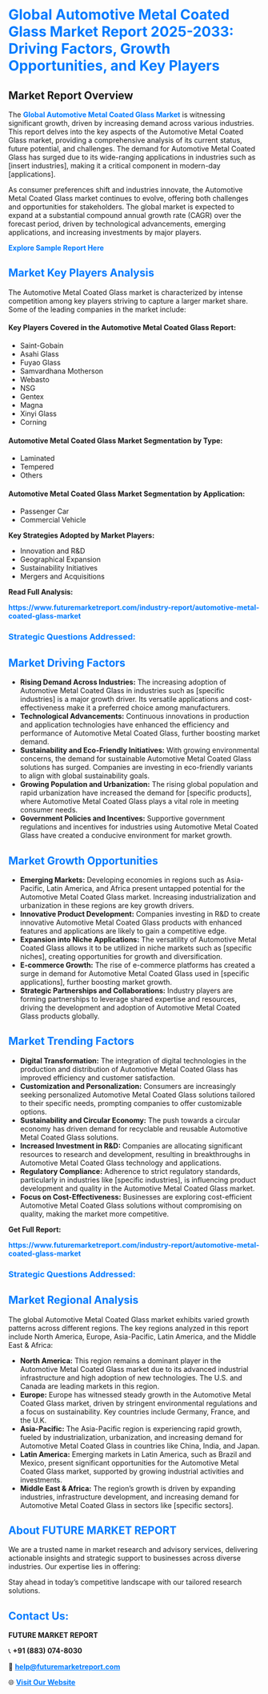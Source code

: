 <h1 style="color: #007BFF;">Global Automotive Metal Coated Glass Market Report 2025-2033: Driving Factors, Growth Opportunities, and Key Players</h1>

<section id="overview">
<h2>Market Report Overview</h2>
<p>The <a href="https://www.futuremarketreport.com/industry-report/automotive-metal-coated-glass-market" style="color: #007BFF; text-decoration: none;"><strong>Global Automotive Metal Coated Glass Market</strong></a> is witnessing significant growth, driven by increasing demand across various industries. This report delves into the key aspects of the Automotive Metal Coated Glass market, providing a comprehensive analysis of its current status, future potential, and challenges. The demand for Automotive Metal Coated Glass has surged due to its wide-ranging applications in industries such as [insert industries], making it a critical component in modern-day [applications].</p>
<p>As consumer preferences shift and industries innovate, the Automotive Metal Coated Glass market continues to evolve, offering both challenges and opportunities for stakeholders. The global market is expected to expand at a substantial compound annual growth rate (CAGR) over the forecast period, driven by technological advancements, emerging applications, and increasing investments by major players.</p>
</section>

<section id="overview">
<p><a href="https://www.futuremarketreport.com/request-sample/reportId=108747" style="color: #007BFF; text-decoration: none;"><strong>Explore Sample Report Here</strong></a></p>
</section>

<section id="key-players">
<h2 style="color: #007BFF;">Market Key Players Analysis</h2>
<p>The Automotive Metal Coated Glass market is characterized by intense competition among key players striving to capture a larger market share. Some of the leading companies in the market include:</p>
<h4>Key Players Covered in the Automotive Metal Coated Glass Report:</h4>
<ul><li>Saint-Gobain</li><li>Asahi Glass</li><li>Fuyao Glass</li><li>Samvardhana Motherson</li><li>Webasto</li><li>NSG</li><li>Gentex</li><li>Magna</li><li>Xinyi Glass</li><li>Corning</li></ul>
<h4>Automotive Metal Coated Glass Market Segmentation by Type:</h4>
<ul><li>Laminated</li><li>Tempered</li><li>Others</li></ul>

<h4>Automotive Metal Coated Glass Market Segmentation by Application:</h4>
<ul><li>Passenger Car</li><li>Commercial Vehicle</li></ul>
<p><strong>Key Strategies Adopted by Market Players:</strong></p>
<ul>
<li>Innovation and R&D</li>
<li>Geographical Expansion</li>
<li>Sustainability Initiatives</li>
<li>Mergers and Acquisitions</li>
</ul>
</section>

<section>
<p><strong>Read Full Analysis: </strong></p><a href="https://www.futuremarketreport.com/industry-report/automotive-metal-coated-glass-market" style="color: #007BFF; text-decoration: none;"><strong>https://www.futuremarketreport.com/industry-report/automotive-metal-coated-glass-market</strong></a>
<h3 style="color: #007BFF;">Strategic Questions Addressed:</h3>
</section>

<section id="driving-factors">
<h2 style="color: #007BFF;">Market Driving Factors</h2>
<ul>
<li><strong>Rising Demand Across Industries:</strong> The increasing adoption of Automotive Metal Coated Glass in industries such as [specific industries] is a major growth driver. Its versatile applications and cost-effectiveness make it a preferred choice among manufacturers.</li>
<li><strong>Technological Advancements:</strong> Continuous innovations in production and application technologies have enhanced the efficiency and performance of Automotive Metal Coated Glass, further boosting market demand.</li>
<li><strong>Sustainability and Eco-Friendly Initiatives:</strong> With growing environmental concerns, the demand for sustainable Automotive Metal Coated Glass solutions has surged. Companies are investing in eco-friendly variants to align with global sustainability goals.</li>
<li><strong>Growing Population and Urbanization:</strong> The rising global population and rapid urbanization have increased the demand for [specific products], where Automotive Metal Coated Glass plays a vital role in meeting consumer needs.</li>
<li><strong>Government Policies and Incentives:</strong> Supportive government regulations and incentives for industries using Automotive Metal Coated Glass have created a conducive environment for market growth.</li>
</ul>
</section>

<section id="growth-opportunities">
<h2 style="color: #007BFF;">Market Growth Opportunities</h2>
<ul>
<li><strong>Emerging Markets:</strong> Developing economies in regions such as Asia-Pacific, Latin America, and Africa present untapped potential for the Automotive Metal Coated Glass market. Increasing industrialization and urbanization in these regions are key growth drivers.</li>
<li><strong>Innovative Product Development:</strong> Companies investing in R&D to create innovative Automotive Metal Coated Glass products with enhanced features and applications are likely to gain a competitive edge.</li>
<li><strong>Expansion into Niche Applications:</strong> The versatility of Automotive Metal Coated Glass allows it to be utilized in niche markets such as [specific niches], creating opportunities for growth and diversification.</li>
<li><strong>E-commerce Growth:</strong> The rise of e-commerce platforms has created a surge in demand for Automotive Metal Coated Glass used in [specific applications], further boosting market growth.</li>
<li><strong>Strategic Partnerships and Collaborations:</strong> Industry players are forming partnerships to leverage shared expertise and resources, driving the development and adoption of Automotive Metal Coated Glass products globally.</li>
</ul>
</section>

<section id="trending-factors">
<h2 style="color: #007BFF;">Market Trending Factors</h2>
<ul>
<li><strong>Digital Transformation:</strong> The integration of digital technologies in the production and distribution of Automotive Metal Coated Glass has improved efficiency and customer satisfaction.</li>
<li><strong>Customization and Personalization:</strong> Consumers are increasingly seeking personalized Automotive Metal Coated Glass solutions tailored to their specific needs, prompting companies to offer customizable options.</li>
<li><strong>Sustainability and Circular Economy:</strong> The push towards a circular economy has driven demand for recyclable and reusable Automotive Metal Coated Glass solutions.</li>
<li><strong>Increased Investment in R&D:</strong> Companies are allocating significant resources to research and development, resulting in breakthroughs in Automotive Metal Coated Glass technology and applications.</li>
<li><strong>Regulatory Compliance:</strong> Adherence to strict regulatory standards, particularly in industries like [specific industries], is influencing product development and quality in the Automotive Metal Coated Glass market.</li>
<li><strong>Focus on Cost-Effectiveness:</strong> Businesses are exploring cost-efficient Automotive Metal Coated Glass solutions without compromising on quality, making the market more competitive.</li>
</ul>
</section>

<section>
<p><strong>Get Full Report: </strong></p><a href="https://www.futuremarketreport.com/industry-report/automotive-metal-coated-glass-market" style="color: #007BFF; text-decoration: none;"><strong>https://www.futuremarketreport.com/industry-report/automotive-metal-coated-glass-market</strong></a>
<h3 style="color: #007BFF;">Strategic Questions Addressed:</h3>
</section>


<section id="regional-analysis">
<h2 style="color: #007BFF;">Market Regional Analysis</h2>
<p>The global Automotive Metal Coated Glass market exhibits varied growth patterns across different regions. The key regions analyzed in this report include North America, Europe, Asia-Pacific, Latin America, and the Middle East & Africa:</p>
<ul>
<li><strong>North America:</strong> This region remains a dominant player in the Automotive Metal Coated Glass market due to its advanced industrial infrastructure and high adoption of new technologies. The U.S. and Canada are leading markets in this region.</li>
<li><strong>Europe:</strong> Europe has witnessed steady growth in the Automotive Metal Coated Glass market, driven by stringent environmental regulations and a focus on sustainability. Key countries include Germany, France, and the U.K.</li>
<li><strong>Asia-Pacific:</strong> The Asia-Pacific region is experiencing rapid growth, fueled by industrialization, urbanization, and increasing demand for Automotive Metal Coated Glass in countries like China, India, and Japan.</li>
<li><strong>Latin America:</strong> Emerging markets in Latin America, such as Brazil and Mexico, present significant opportunities for the Automotive Metal Coated Glass market, supported by growing industrial activities and investments.</li>
<li><strong>Middle East & Africa:</strong> The region’s growth is driven by expanding industries, infrastructure development, and increasing demand for Automotive Metal Coated Glass in sectors like [specific sectors].</li>
</ul>
</section>

<footer>
<h2 style="color: #007BFF;">About FUTURE MARKET REPORT</h2>
<p>We are a trusted name in market research and advisory services, delivering actionable insights and strategic support to businesses across diverse industries. Our expertise lies in offering:</p>

<p>Stay ahead in today’s competitive landscape with our tailored research solutions.</p>

<h2 style="color: #007BFF;">Contact Us:</h2>
<p><strong>FUTURE MARKET REPORT</strong></p>
<p>📞 <strong>+91 (883) 074-8030</strong></p>
<p>📧 <strong><a href="mailto:help@futuremarketreport.com" style="color: #007BFF;">help@futuremarketreport.com</a></strong></p>
<p>🌐 <strong><a href="https://www.futuremarketreport.com/" style="color: #007BFF;">Visit Our Website</a></strong></p>
</footer>